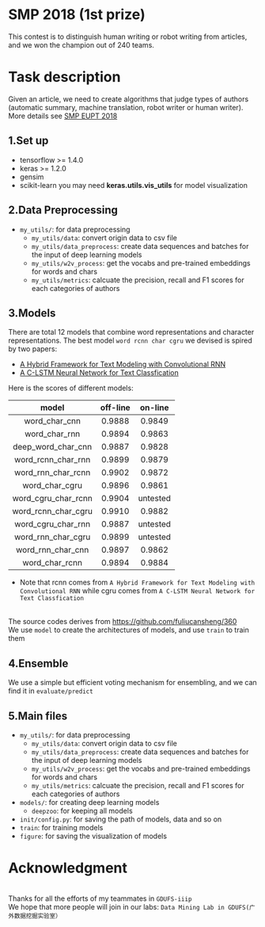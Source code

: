 # SMP 2018 (1st prize)
This contest is to distinguish human writing or robot writing from articles, and we won the champion out of 240 teams.

# Task description
Given an article, we need to create algorithms that judge types of authors (automatic summary, machine translation, robot writer or human writer). 
More details see [SMP EUPT 2018](https://www.biendata.com/competition/smpeupt2018/)

## 1.Set up
* tensorflow >= 1.4.0
* keras >= 1.2.0
* gensim
* scikit-learn
you may need **keras.utils.vis_utils** for model visualization 

## 2.Data Preprocessing
- `my_utils/`: for data preprocessing
  - `my_utils/data`: convert origin data to csv file
  - `my_utils/data_preprocess`: create data sequences and batches for the input of deep learning models
  - `my_utils/w2v_process`: get the vocabs and pre-trained embeddings for words and chars
  - `my_utils/metrics`: calcuate the precision, recall and F1 scores for each categories of authors

## 3.Models
There are total 12 models that combine word representations and character representations.
The best model `word rcnn char cgru` we devised is spired by two papers:
* [A Hybrid Framework for Text Modeling with Convolutional RNN](http://xueshu.baidu.com/s?wd=paperuri%3A%288fa9aee951dcbd75f9259bc0f6bee7d6%29&filter=sc_long_sign&tn=SE_xueshusource_2kduw22v&sc_vurl=http%3A%2F%2Fdl.acm.org%2Fcitation.cfm%3Fid%3D3098140&ie=utf-8&sc_us=15226213875739465170)
* [A C-LSTM Neural Network for Text Classfication](http://xueshu.baidu.com/s?wd=paperuri%3A%28e3c8a546d60164116642a41cca6f2ad8%29&filter=sc_long_sign&tn=SE_xueshusource_2kduw22v&sc_vurl=http%3A%2F%2Farxiv.org%2Fpdf%2F1511.08630&ie=utf-8&sc_us=5294540248844921011)

Here is the scores of different models:

 |model |off-line |on-line |
 :---: |:---: |:---:
word_char_cnn | 0.9888 | 0.9849
word_char_rnn | 0.9894 | 0.9863
deep_word_char_cnn | 0.9887 | 0.9828
word_rcnn_char_rnn | 0.9899 | 0.9879
word_rnn_char_rcnn | 0.9902 | 0.9872
word_char_cgru | 0.9896 | 0.9861
word_cgru_char_rcnn | 0.9904 | untested
word_rcnn_char_cgru | 0.9910 | 0.9882
word_cgru_char_rnn | 0.9887 | untested
word_rnn_char_cgru | 0.9899 | untested
word_rnn_char_cnn | 0.9897 | 0.9862
word_char_rcnn | 0.9894 | 0.9884

* Note that rcnn comes from `A Hybrid Framework for Text Modeling with Convolutional RNN` while cgru comes from `A C-LSTM Neural Network for Text Classfication`

</br> The source codes derives from https://github.com/fuliucansheng/360
</br> We use `model` to create the architectures of models, and use `train` to train them

## 4.Ensemble
We use a simple but efficient voting mechanism for ensembling, and we can find it in `evaluate/predict`

## 5.Main files
- `my_utils/`: for data preprocessing
  - `my_utils/data`: convert origin data to csv file
  - `my_utils/data_preprocess`: create data sequences and batches for the input of deep learning models
  - `my_utils/w2v_process`: get the vocabs and pre-trained embeddings for words and chars
  - `my_utils/metrics`: calcuate the precision, recall and F1 scores for each categories of authors
- `models/`: for creating deep learning models
  - `deepzoo`: for keeping all models
- `init/config.py`: for saving the path of models, data and so on
- `train`: for training models
- `figure`: for saving the visualization of models

# Acknowledgment
</br> Thanks for all the efforts of my teammates in `GDUFS-iiip` 
</br> We hope that more people will join in our labs: `Data Mining Lab in GDUFS(广外数据挖掘实验室）`

